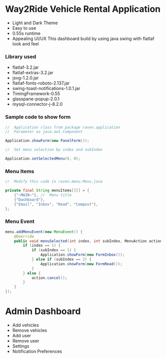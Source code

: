 # Way2Ride Vehicle Rental Application
- Light and Dark Theme
- Easy to use
- 0.55s runtime
- Appealing UI/UX
This dashboard build by using java swing with flatlaf look and feel

### Library used
- flatlaf-3.2.jar
- flatlaf-extras-3.2.jar
- jsvg-1.2.0.jar
- flatlaf-fonts-roboto-2.137.jar
- swing-toast-notifications-1.0.1.jar
- TimingFramework-0.55
- glasspane-popup-2.0.1
- mysql-connector-j-8.2.0
  
### Sample code to show form
``` java
//  Application class from package raven.application
//  Parameter as java.awt.Component

Application.showForm(new PanelForm());

//  Set menu selection by index and subIndex

Application.setSelectedMenu(0, 0);
```
### Menu Items
``` java
//  Modify this code in raven.menu.Menu.java

private final String menuItems[][] = {
    {"~MAIN~"}, //  Menu title
    {"Dashboard"},
    {"Email", "Inbox", "Read", "Compost"},
};
```
### Menu Event
``` java
menu.addMenuEvent(new MenuEvent() {
    @Override
    public void menuSelected(int index, int subIndex, MenuAction action) {
        if (index == 1) {
            if (subIndex == 1) {
                Application.showForm(new FormInbox());
            } else if (subIndex == 2) {
                Application.showForm(new FormRead());
            }
        } else {
            action.cancel();
        }
    }
});
```
# Admin Dashboard
- Add vehicles
- Remove vehicles
- Add user
- Remove user
- Settings
- Notification Preferences
